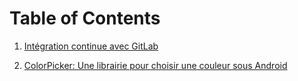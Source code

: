 # Table of Contents

1. [Intégration continue avec GitLab](DevOps%20with%20GitLab/DevOps%20with%20GitLab.md)

2. [ColorPicker: Une librairie pour choisir une couleur sous Android](ColorPicker/ColorPicker.md)
